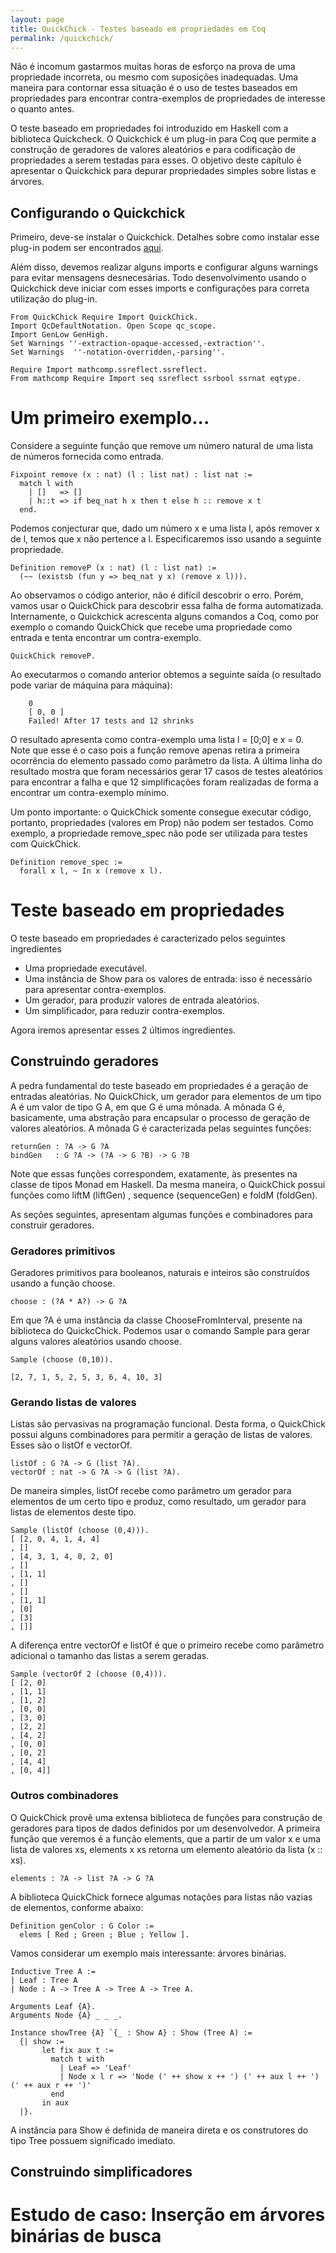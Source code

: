 ```yaml
---
layout: page
title: QuickChick - Testes baseado em propriedades em Coq
permalink: /quickchick/
---
```


Não é incomum gastarmos muitas horas de esforço na prova
de uma propriedade incorreta, ou mesmo com suposições inadequadas.
Uma maneira para contornar essa situação é o uso de testes
baseados em propriedades para encontrar contra-exemplos de
propriedades de interesse o quanto antes.

O teste baseado em propriedades foi introduzido em Haskell com
a biblioteca Quickcheck. O Quickchick é um plug-in para Coq que
permite a construção de geradores de valores aleatórios e para
codificação de propriedades a serem testadas para esses.
O objetivo deste capítulo é apresentar o Quickchick para
depurar propriedades simples sobre listas e árvores.

## Configurando o Quickchick

Primeiro, deve-se instalar o Quickchick. Detalhes sobre como instalar esse
plug-in podem ser encontrados [aqui](https://github.com/QuickChick/QuickChick).

Além disso, devemos realizar alguns imports e configurar alguns warnings para
evitar mensagens desnecesárias. Todo desenvolvimento usando o Quickchick deve iniciar
com esses imports e configurações para correta utilização do plug-in.

```coq
From QuickChick Require Import QuickChick.
Import QcDefaultNotation. Open Scope qc_scope.
Import GenLow GenHigh.
Set Warnings ''-extraction-opaque-accessed,-extraction''.
Set Warnings  ''-notation-overridden,-parsing''.

Require Import mathcomp.ssreflect.ssreflect.
From mathcomp Require Import seq ssreflect ssrbool ssrnat eqtype.
```

# Um primeiro exemplo...

Considere a seguinte função que remove um número natural de uma lista
de números fornecida como entrada.

```coq
Fixpoint remove (x : nat) (l : list nat) : list nat :=
  match l with
    | []   => []
    | h::t => if beq_nat h x then t else h :: remove x t
  end.
```

Podemos conjecturar que, dado um número x e uma lista l, após remover
x de l, temos que x não pertence a l. Especificaremos isso usando a
seguinte propriedade.

```coq
Definition removeP (x : nat) (l : list nat) :=
  (~~ (existsb (fun y => beq_nat y x) (remove x l))).
```

Ao observamos o código anterior, não é difícil descobrir o erro. Porém,
vamos usar o QuickChick para descobrir essa falha de forma automatizada.
Internamente, o Quickchick acrescenta alguns comandos a Coq, como por
exemplo o comando QuickChick que recebe uma propriedade como entrada e
tenta encontrar um contra-exemplo.

```coq
QuickChick removeP.
```

Ao executarmos o comando anterior obtemos a seguinte saída (o resultado pode
variar de máquina para máquina):

````coq
    0
    [ 0, 0 ]
    Failed! After 17 tests and 12 shrinks
````
O resultado apresenta como contra-exemplo uma lista l = [0;0] e x = 0.
Note que esse é o caso pois a função remove apenas retira a primeira
ocorrência do elemento passado como parâmetro da lista. A última linha
do resultado mostra que foram necessários gerar 17 casos de testes aleatórios
para encontrar a falha e que 12 simplificações foram realizadas de forma a
encontrar um contra-exemplo mínimo.

Um ponto importante: o QuickChick somente consegue executar código, portanto,
propriedades (valores em Prop) não podem ser testados. Como exemplo,
a propriedade remove_spec não pode ser utilizada para testes com QuickChick.

```coq
Definition remove_spec :=
  forall x l, ~ In x (remove x l).
```

# Teste baseado em propriedades

O teste baseado em propriedades é caracterizado pelos seguintes ingredientes

* Uma propriedade executável.
* Uma instância de Show para os valores de entrada: isso é necessário
  para apresentar contra-exemplos.
* Um gerador, para produzir valores de entrada aleatórios.
* Um simplificador, para reduzir contra-exemplos.

Agora iremos apresentar esses 2 últimos ingredientes.

## Construindo geradores

A pedra fundamental do teste baseado em propriedades é a geração de entradas
aleatórias. No QuickChick, um gerador para elementos de um tipo A é um valor
de tipo G A, em que G é uma mônada. A mônada G é, basicamente, uma abstração
para encapsular o processo de geração de valores aleatórios. A mônada G é
caracterizada pelas seguintes funções:

```coq
returnGen : ?A -> G ?A
bindGen   : G ?A -> (?A -> G ?B) -> G ?B
````
Note que essas funções correspondem, exatamente, às presentes na classe de tipos
Monad em Haskell. Da mesma maneira, o QuickChick possui funções como liftM (liftGen)
, sequence (sequenceGen) e foldM (foldGen).

As seções seguintes, apresentam algumas funções e combinadores
para construir geradores.

### Geradores primitivos

Geradores primitivos para booleanos, naturais e inteiros são construídos usando a
função choose.

```coq
choose : (?A * A?) -> G ?A
````
Em que ?A é uma instância da classe ChooseFromInterval, presente na biblioteca do QuickcChick.
Podemos usar o comando Sample para gerar alguns valores aleatórios usando choose.

```coq
Sample (choose (0,10)).

[2, 7, 1, 5, 2, 5, 3, 6, 4, 10, 3]
`````
### Gerando listas de valores

Listas são pervasivas na programação funcional. Desta forma, o QuickChick possui alguns combinadores
para permitir a geração de listas de valores. Esses são o listOf e vectorOf.

```coq
listOf : G ?A -> G (list ?A).
vectorOf : nat -> G ?A -> G (list ?A).
````

De maneira simples, listOf recebe como parâmetro um gerador para elementos de um certo tipo e produz,
como resultado, um gerador para listas de elementos deste tipo.

```coq
Sample (listOf (choose (0,4))).
[ [2, 0, 4, 1, 4, 4]
, []
, [4, 3, 1, 4, 0, 2, 0]
, []
, [1, 1]
, []
, []
, [1, 1]
, [0]
, [3]
, []]
````
A diferença entre vectorOf e listOf é que o primeiro recebe como parâmetro adicional o tamanho das listas a serem geradas.

```coq
Sample (vectorOf 2 (choose (0,4))).
[ [2, 0]
, [1, 1]
, [1, 2]
, [0, 0]
, [3, 0]
, [2, 2]
, [4, 2]
, [0, 0]
, [0, 2]
, [4, 4]
, [0, 4]]
````

### Outros combinadores

O QuickChick provê uma extensa biblioteca de funções para construção de geradores para tipos de dados definidos por um
desenvolvedor. A primeira função que veremos é a função elements, que a partir de um valor x e uma lista de valores xs,
elements x xs retorna um elemento aleatório da lista (x :: xs).

```coq
elements : ?A -> list ?A -> G ?A
````

A biblioteca QuickChick fornece algumas notações para listas não vazias de elementos, conforme abaixo:


```coq
Definition genColor : G Color :=
  elems [ Red ; Green ; Blue ; Yellow ].
```

Vamos considerar um exemplo mais interessante: árvores binárias.

```coq
Inductive Tree A :=
| Leaf : Tree A
| Node : A -> Tree A -> Tree A -> Tree A.

Arguments Leaf {A}.
Arguments Node {A} _ _ _.

Instance showTree {A} `{_ : Show A} : Show (Tree A) :=
  {| show :=
       let fix aux t :=
         match t with
           | Leaf => 'Leaf'
           | Node x l r => 'Node (' ++ show x ++ ') (' ++ aux l ++ ') (' ++ aux r ++ ')'
         end
       in aux
  |}.

```
A instância para Show é definida de maneira direta e os construtores do tipo Tree possuem
significado imediato.

## Construindo simplificadores


# Estudo de caso: Inserção em árvores binárias de busca




